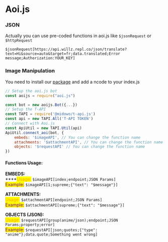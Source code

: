 # Aoi.js

### JSON

Actually you can use pre-coded functions in aoi.js like `$jsonRequest` or `$httpRequest`

```
$jsonRequest[https://api.willz.repl.co/json/translate?text=Hi&source=auto&target=fr;data.translated;Error message;Authorization:YOUR_KEY]
```

### Image Manipulation

You need to install our [package](https://npmjs.com/@midowo/t-api.js) and add a ncode to your index.js

```javascript
// Setup the aoi.js bot
const aoijs = require("aoi.js")

const bot = new aoijs.Bot({...})
// Setup the T-API
const TAPI = require('@midowo/t-api.js')
const api = new TAPI.All('T-API TOKEN')
// Connect with Aoi.js
const ApiUtil = new TAPI.Util(api)
ApiUtil.connect_aoi(bot, {
    embeds: '$imageAPI', // You can change the function name
    attachments: '$attachmentAPI', // You can change the function name
    objects: '$requestAPI' // You can change the function name
})
```

#### Functions Usage:

**EMBEDS:**\
****<mark style="color:orange;">Usage:</mark> `$imageAPI[index;endpoint;JSON Params]`\
<mark style="color:purple;">Example:</mark> `$imageAPI[1;supreme;{"text": "$message"}]`

**ATTACHMENTS:**\
<mark style="color:orange;">Usage:</mark> `$attachmentAPI[endpoint;JSON Params]`\
<mark style="color:purple;">Example:</mark> `$attachmentAPI[supreme;{"text": "$message"}]`

**OBJECTS (JSON):**\
<mark style="color:orange;">Usage:</mark> `$requestAPI[group(anime/json);endpoint;JSON Params;property;error]`\
<mark style="color:purple;">Example:</mark> `$requestAPI[json;quotes;{"type": "anime"};data.quote;Something went wrong]`
